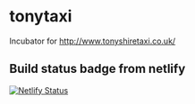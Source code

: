 # tonytaxi
Incubator for http://www.tonyshiretaxi.co.uk/

## Build status badge from netlify

[![Netlify Status](https://api.netlify.com/api/v1/badges/438fe9a0-74ab-47e8-88c3-1118c3a434cb/deploy-status)](https://app.netlify.com/sites/tonytaxi/deploys)
